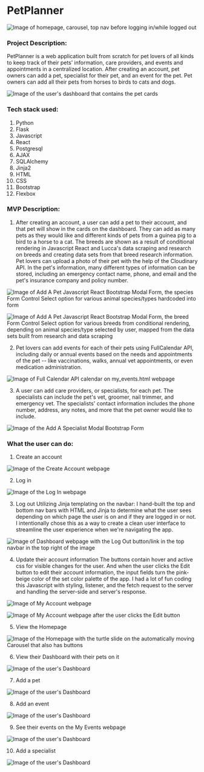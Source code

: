 # PetPlanner

![Image of homepage, carousel, top nav before logging in/while logged out](/static/images/Readme_Markdown/petplanner_Homepage_Horse.png)

### Project Description: 
PetPlanner is a web application built from scratch for pet lovers of all kinds to keep track of their pets’ information, care providers, and events and appointments in a centralized location. After creating an account, pet owners can add a pet, specialist for their pet, and an event for the pet. Pet owners can add all their pets from horses to birds to cats and dogs.

![Image of the user's dashboard that contains the pet cards](/static/images/Readme_Markdown/petplanner_Dashboard.png)

### Tech stack used: 
1. Python
2. Flask
3. Javascript
4. React 
5. Postgresql 
6. AJAX
7. SQLAlchemy
8. Jinja2
9. HTML 
10. CSS
11. Bootstrap
12. Flexbox 

### MVP Description: 
1. After creating an account, a user can add a pet to their account, and that pet will show in the cards on the dashboard. They can add as many pets as they would like and different kinds of pets from a guinea pig to a bird to a horse to a cat. The breeds are shown as a result of conditional rendering in Javascript React and Lucca's data scraping and research on breeds and creating data sets from that breed research information. Pet lovers can upload a photo of their pet with the help of the Cloudinary API. In the pet's information, many different types of information can be stored, including an emergency contact name, phone, and email and the pet's insurance company and policy number. 

![Image of Add A Pet Javascript React Bootstrap Modal Form, the species Form Control Select option for various animal species/types hardcoded into form](/static/images/Readme_Markdown/petplanner_Add_A_Pet_Modal_species.png)

![Image of Add A Pet Javascript React Bootstrap Modal Form, the breed Form Control Select option for various breeds from conditional rendering, depending on animal species/type selected by user, mapped from the data sets built from research and data scraping](/static/images/Readme_Markdown/petplanner_Add_A_Pet_Modal_breeds.png)

2. Pet lovers can add events for each of their pets using FullCalendar API, including daily or annual events based on the needs and appointments of the pet -- like vaccinations, walks, annual vet appointments, or even medication administration. 

![Image of Full Calendar API calendar on my_events.html webpage](/static/images/Readme_Markdown/petplanner_Custom_Full_Calendar_API.png)

3. A user can add care providers, or specialists, for each pet. The specialists can include the pet's vet, groomer, nail trimmer, and emergency vet.  The specialists' contact information includes the phone number, address, any notes, and more that the pet owner would like to include.

![Image of the Add A Specialist Modal Bootstrap Form](/static/images/Readme_Markdown/petplanner_Add_A_Specialist_Modal.png)

### What the user can do: 
1. Create an account 

![Image of the Create Account webpage](/static/images/Readme_Markdown/petplanner_Create_An_Account.png)

2. Log in

![Image of the Log In webpage](/static/images/Readme_Markdown/petplanner_Log_In.png)

3. Log out 
Utilizing Jinja templating on the navbar: I hand-built the top and bottom nav bars with HTML and Jinja to determine what the user sees depending on which page the user is on and if they are logged in or not. I intentionally chose this as a way to create a clean user interface to streamline the user experience when we're navigating the app.

![Image of Dashboard webpage with the Log Out button/link in the top navbar in the top right of the image](/static/images/Readme_Markdown/petplanner_Dashboard.png)

4. Update their account information 
The buttons contain hover and active css for visible changes for the user. And when the user clicks the Edit button to edit their account information, the input fields turn the pink-beige color of the set color palette of the app. I had a lot of fun coding this Javascript with styling, listener, and the fetch request to the server and handling the server-side and server's response. 

![Image of My Account webpage](/static/images/Readme_Markdown/petplanner_My_Account.png)

![Image of My Account webpage after the user clicks the Edit button](/static/images/Readme_Markdown/petplanner_My_Account_Edit.png)

5. View the Homepage 

![Image of the Homepage with the turtle slide on the automatically moving Carousel that also has buttons](/static/images/Readme_Markdown/petplanner_Homepage_Turtle.png)

6. View their Dashboard with their pets on it 

![Image of the user's Dashboard](/static/images/Readme_Markdown/petplanner_Dashboard.png)

7. Add a pet 

![Image of the user's Dashboard](/static/images/Readme_Markdown/petplanner_Add_A_Pet.png)

8. Add an event 

![Image of the user's Dashboard](/static/images/Readme_Markdown/petplanner_Add_An_Event.png)

9. See their events on the My Events webpage 

![Image of the user's Dashboard](/static/images/Readme_Markdown/petplanner_My_Events.png)

10. Add a specialist 

![Image of the user's Dashboard](/static/images/Readme_Markdown/petplanner_Add_A_Specialist.png)